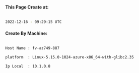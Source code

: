 
   
#### This Page Create at:

```bash

2022-12-16 - 09:29:15 UTC

```

#### Create By Machine:

```bash

Host Name : fv-az749-887

platform  : Linux-5.15.0-1024-azure-x86_64-with-glibc2.35

Ip Local  : 10.1.0.8

```

